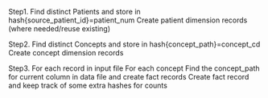 Step1. 
Find distinct Patients and store in hash{source_patient_id}=patient_num
Create patient dimension records (where needed/reuse existing)
 
Step2.
Find distinct Concepts and store in hash{concept_path}=concept_cd
Create concept dimension records
 
Step3.
For each record in input file
For each concept
Find the concept_path for current column in data file and create fact records
Create fact record and keep track of some extra hashes for counts
